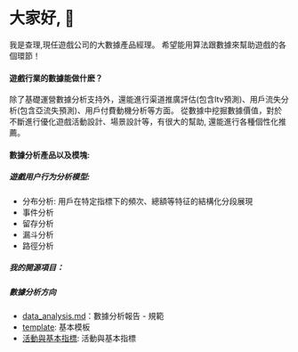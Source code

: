  # 大家好, 👋
 
 我是查理,現任遊戲公司的大數據產品經理。
 希望能用算法跟數據來幫助遊戲的各個環節！
 
#### 遊戲行業的數據能做什麽？
除了基礎運營數據分析支持外，還能進行渠道推廣評估(包含ltv預測)、用戶流失分析(包含亞流失預測)、用戶付費動機分析等方面。
從數據中挖掘數據價值，對於不斷進行優化遊戲活動設計、場景設計等，有很大的幫助, 還能進行各種個性化推薦。

#### 數據分析產品以及模塊:
##### 遊戲用户行为分析模型:
* 分布分析: 用戶在特定指標下的頻次、總額等特征的結構化分段展現
* 事件分析
* 留存分析
* 漏斗分析
* 路徑分析


##### 我的開源項目：
##### 數據分析方向
* [data_analysis.md](https://github.com/charliefanfan/data-analysis/blob/main/data_analysis)：數據分析報告 - 規範
* [template](https://github.com/charliefanfan/data-analysis/blob/main/templat): 基本模板
* [活動與基本指標](https://github.com/charliefanfan/data-analysis/blob/main/%E6%B4%BB%E5%8B%95%E8%88%87%E5%9F%BA%E6%9C%AC%E6%8C%87%E6%A8%): 活動與基本指標
